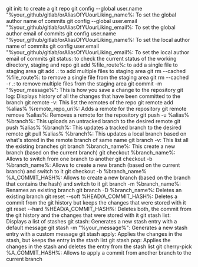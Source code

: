 git init: to create a git repo
git config --global user.name "%your_github/gitlab/orAliasOfYUourLiking_name%: To set the global author name of commits
git config --global user.email "%your_github/gitlab/orAliasOfYUourLiking_email%: To set the global author email of commits
git config user.name "%your_github/gitlab/orAliasOfYUourLiking_name%: To set the local author name of commits
git config user.email "%your_github/gitlab/orAliasOfYUourLiking_email%: To set the local author email of commits
git status: to check the current status of the working directory, staging and repo
git add %file_route%: to add a single file to staging area
git add .: to add multiple files to staging area
git rm --cached %file_route%: to remove a single file from the staging area
git rm --cached -r .: to remove multiple files from the staging area
git commit -m "%your_message%": This is how you save a change to the repository
git log: Displays history of all the changes that have been committed to the branch
git remote -v: This list the remotes of the repo
git remote add %alias% %remote_repo_uri%: Adds a remote for the repository
git remote remove %alias%: Removes a remote for the repository
git push -u %alias% %branch%: This uploads an untracked branch to the desired remote
git push %alias% %branch%: This updates a tracked branch to the desired remote
git pull %alias% %branch%: This updates a local branch based on what's stored in the remote branch of same name
git branch -v: This list all the existing branches
git branch %branch_name%: This create a new branch (based on the current branch)
git checkout %branch_name%: Allows to switch from one branch to another
git checkout -b %branch_name%: Allows to create a new branch (based on the current branch) and switch to it
git checkout -b %branch_name% %A_COMMIT_HASH%: Allows to create a new branch (based on the branch that contains the hash) and switch to it
git branch -m %branch_name%: Renames an existing branch
git branch -D %branch_name%: Deletes an existing branch
git reset --soft %HEAD/A_COMMIT_HASH%: Deletes a commit from the git history but keeps the changes that were stored with it
git reset --hard %HEAD/A_COMMIT_HASH%: Deletes both, the commit from the git history and the changes that were stored with it
git stash list: Displays a list of stashes
git stash: Generates a new stash entry with a default message
git stash -m "%your_message%": Generates a new stash entry with a custom message
git stash apply: Applies the changes in the stash, but keeps the entry in the stash list
git stash pop: Applies the changes in the stash and deletes the entry from the stash list
git cherry-pick %A_COMMIT_HASH%: Allows to apply a commit from another branch to the current branch
